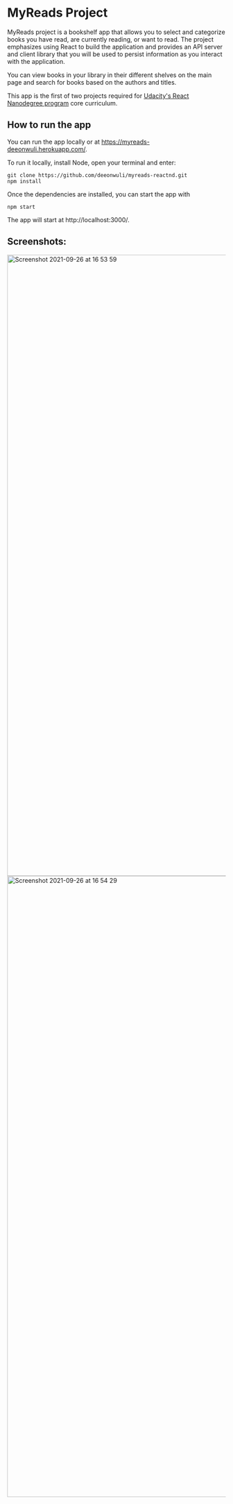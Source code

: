 # MyReads Project

MyReads project is a bookshelf app that allows you to select and categorize books you have read, are currently reading, or want to read. The project emphasizes using React to build the application and provides an API server and client library that you will be used to persist information as you interact with the application.

You can view books in your library in their different shelves on the main page and search for books based on the authors and titles.

This app is the first of two projects required for [Udacity's React Nanodegree program](https://www.udacity.com/course/react-nanodegree--nd019) core curriculum.

## How to run the app
You can run the app locally or at https://myreads-deeonwuli.herokuapp.com/.

To run it locally, install Node, open your terminal and enter:

```
git clone https://github.com/deeonwuli/myreads-reactnd.git
npm install
```
Once the dependencies are installed, you can start the app with 
```
npm start
```

The app will start at http://localhost:3000/.

## Screenshots:
<img width="1432" alt="Screenshot 2021-09-26 at 16 53 59" src="https://user-images.githubusercontent.com/37223065/134815018-2ec8b848-b5bd-44dc-9fa5-4b585fa90eb1.png">
<img width="1432" alt="Screenshot 2021-09-26 at 16 54 29" src="https://user-images.githubusercontent.com/37223065/134815031-3be70299-833a-42f0-abed-b0b119c5bf84.png">
